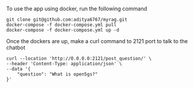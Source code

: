 To use the app using docker, run the following command

```
git clone git@github.com:aditya6767/myrag.git
docker-compose -f docker-compose.yml pull
docker-compose -f docker-compose.yml up -d
```

Once the dockers are up, make a curl command to 2121 port to talk to the chatbot

```
curl --location 'http://0.0.0.0:2121/post_question/' \
--header 'Content-Type: application/json' \
--data '{
    "question": "What is open5gs?"
}'
```